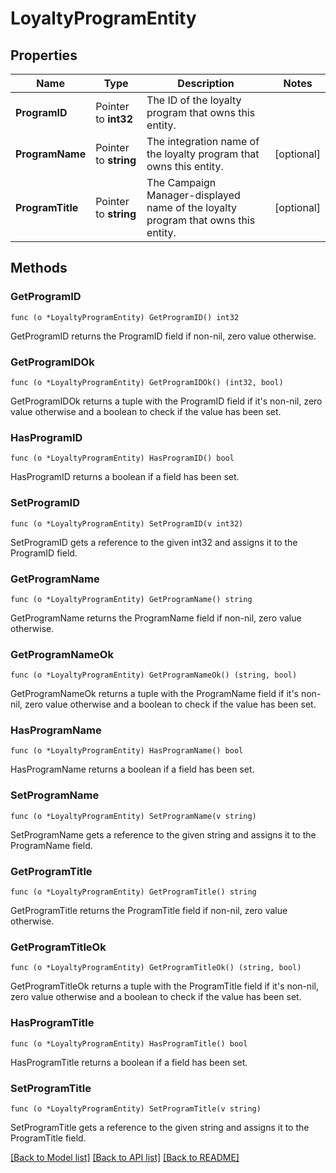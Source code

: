 # LoyaltyProgramEntity

## Properties

Name | Type | Description | Notes
------------ | ------------- | ------------- | -------------
**ProgramID** | Pointer to **int32** | The ID of the loyalty program that owns this entity. | 
**ProgramName** | Pointer to **string** | The integration name of the loyalty program that owns this entity. | [optional] 
**ProgramTitle** | Pointer to **string** | The Campaign Manager-displayed name of the loyalty program that owns this entity. | [optional] 

## Methods

### GetProgramID

`func (o *LoyaltyProgramEntity) GetProgramID() int32`

GetProgramID returns the ProgramID field if non-nil, zero value otherwise.

### GetProgramIDOk

`func (o *LoyaltyProgramEntity) GetProgramIDOk() (int32, bool)`

GetProgramIDOk returns a tuple with the ProgramID field if it's non-nil, zero value otherwise
and a boolean to check if the value has been set.

### HasProgramID

`func (o *LoyaltyProgramEntity) HasProgramID() bool`

HasProgramID returns a boolean if a field has been set.

### SetProgramID

`func (o *LoyaltyProgramEntity) SetProgramID(v int32)`

SetProgramID gets a reference to the given int32 and assigns it to the ProgramID field.

### GetProgramName

`func (o *LoyaltyProgramEntity) GetProgramName() string`

GetProgramName returns the ProgramName field if non-nil, zero value otherwise.

### GetProgramNameOk

`func (o *LoyaltyProgramEntity) GetProgramNameOk() (string, bool)`

GetProgramNameOk returns a tuple with the ProgramName field if it's non-nil, zero value otherwise
and a boolean to check if the value has been set.

### HasProgramName

`func (o *LoyaltyProgramEntity) HasProgramName() bool`

HasProgramName returns a boolean if a field has been set.

### SetProgramName

`func (o *LoyaltyProgramEntity) SetProgramName(v string)`

SetProgramName gets a reference to the given string and assigns it to the ProgramName field.

### GetProgramTitle

`func (o *LoyaltyProgramEntity) GetProgramTitle() string`

GetProgramTitle returns the ProgramTitle field if non-nil, zero value otherwise.

### GetProgramTitleOk

`func (o *LoyaltyProgramEntity) GetProgramTitleOk() (string, bool)`

GetProgramTitleOk returns a tuple with the ProgramTitle field if it's non-nil, zero value otherwise
and a boolean to check if the value has been set.

### HasProgramTitle

`func (o *LoyaltyProgramEntity) HasProgramTitle() bool`

HasProgramTitle returns a boolean if a field has been set.

### SetProgramTitle

`func (o *LoyaltyProgramEntity) SetProgramTitle(v string)`

SetProgramTitle gets a reference to the given string and assigns it to the ProgramTitle field.


[[Back to Model list]](../README.md#documentation-for-models) [[Back to API list]](../README.md#documentation-for-api-endpoints) [[Back to README]](../README.md)


